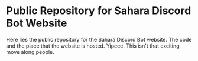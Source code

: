 # Public Repository for Sahara Discord Bot Website
Here lies the public repository for the Sahara Discord Bot website.
The code and the place that the website is hosted. Yipeee.
This isn't that exciting, move along people.
